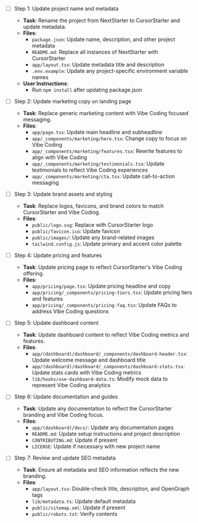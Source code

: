 - [ ] Step 1: Update project name and metadata
  - **Task**: Rename the project from NextStarter to CursorStarter and update metadata.
  - **Files**:
    - `package.json`: Update name, description, and other project metadata
    - `README.md`: Replace all instances of NextStarter with CursorStarter
    - `app/layout.tsx`: Update metadata title and description
    - `.env.example`: Update any project-specific environment variable names
  - **User Instructions**: 
    - Run `npm install` after updating package.json

- [ ] Step 2: Update marketing copy on landing page
  - **Task**: Replace generic marketing content with Vibe Coding focused messaging.
  - **Files**:
    - `app/page.tsx`: Update main headline and subheadline
    - `app/_components/marketing/hero.tsx`: Change copy to focus on Vibe Coding
    - `app/_components/marketing/features.tsx`: Rewrite features to align with Vibe Coding
    - `app/_components/marketing/testimonials.tsx`: Update testimonials to reflect Vibe Coding experiences
    - `app/_components/marketing/cta.tsx`: Update call-to-action messaging

- [ ] Step 3: Update brand assets and styling
  - **Task**: Replace logos, favicons, and brand colors to match CursorStarter and Vibe Coding.
  - **Files**:
    - `public/logo.svg`: Replace with CursorStarter logo
    - `public/favicon.ico`: Update favicon
    - `public/images/`: Update any brand-related images
    - `tailwind.config.js`: Update primary and accent color palette

- [ ] Step 4: Update pricing and features
  - **Task**: Update pricing page to reflect CursorStarter's Vibe Coding offering.
  - **Files**:
    - `app/pricing/page.tsx`: Update pricing headline and copy
    - `app/pricing/_components/pricing-tiers.tsx`: Update pricing tiers and features
    - `app/pricing/_components/pricing-faq.tsx`: Update FAQs to address Vibe Coding questions

- [ ] Step 5: Update dashboard content
  - **Task**: Update dashboard content to reflect Vibe Coding metrics and features.
  - **Files**:
    - `app/(dashboard)/dashboard/_components/dashboard-header.tsx`: Update welcome message and dashboard title
    - `app/(dashboard)/dashboard/_components/dashboard-stats.tsx`: Update stats cards with Vibe Coding metrics
    - `lib/hooks/use-dashboard-data.ts`: Modify mock data to represent Vibe Coding analytics

- [ ] Step 6: Update documentation and guides
  - **Task**: Update any documentation to reflect the CursorStarter branding and Vibe Coding focus.
  - **Files**:
    - `app/(dashboard)/docs/`: Update any documentation pages
    - `README.md`: Update setup instructions and project description
    - `CONTRIBUTING.md`: Update if present
    - `LICENSE`: Update if necessary with new project name

- [ ] Step 7: Review and update SEO metadata
  - **Task**: Ensure all metadata and SEO information reflects the new branding.
  - **Files**:
    - `app/layout.tsx`: Double-check title, description, and OpenGraph tags
    - `lib/metadata.ts`: Update default metadata
    - `public/sitemap.xml`: Update if present
    - `public/robots.txt`: Verify contents